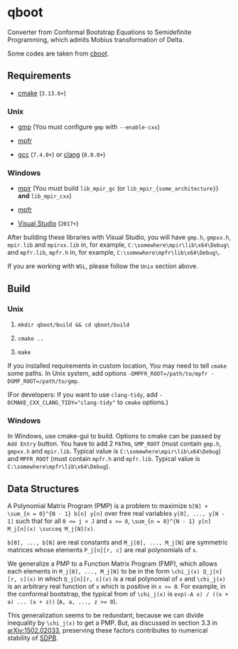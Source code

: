 # qboot

Converter from Conformal Bootstrap Equations to Semidefinite Programming,
which admits Mobius transformation of Delta.

Some codes are taken from [cboot](https://github.com/tohtsky/cboot.git).

## Requirements

- [cmake](https://cmake.org/) (`3.13.0+`)

### Unix

- [gmp](https://gmplib.org/) (You must configure `gmp` with `--enable-cxx`)

- [mpfr](http://mpfr.org/)

- [gcc](http://gcc.gnu.org/) (`7.4.0+`) or [clang](http://clang.llvm.org/) (`8.0.0+`)

### Windows

- [mpir](https://github.com/BrianGladman/mpir.git) (You must build `lib_mpir_gc` (or `lib_mpir_{some_architecture}`) **and** `lib_mpir_cxx`)

- [mpfr](https://github.com/BrianGladman/mpfr.git)

- [Visual Studio](https://visualstudio.microsoft.com/) (`2017+`)

After building these libraries with Visual Studio,
you will have `gmp.h`, `gmpxx.h`, `mpir.lib` and `mpirxx.lib` in, for example, `C:\somewhere\mpir\lib\x64\Debug\`
and `mpfr.lib`, `mpfr.h` in, for example, `C:\somewhere\mpfr\lib\x64\Debug\`.

If you are working with `WSL`, please follow the `Unix` section above.

## Build

### Unix

1. `mkdir qboot/build && cd qboot/build`

2. `cmake ..`

3. `make`

If you installed requirements in custom location, You may need to tell `cmake` some paths.
In Unix system, add options `-DMPFR_ROOT=/path/to/mpfr -DGMP_ROOT=/path/to/gmp`.

(For developers: If you want to use `clang-tidy`, add `-DCMAKE_CXX_CLANG_TIDY="clang-tidy"` to `cmake` options.)

### Windows

In Windows, use cmake-gui to build.
Options to cmake can be passed by `Add Entry` button.
You have to add 2 `PATH`s,
`GMP_ROOT` (must contain `gmp.h`, `gmpxx.h` and `mpir.lib`. Typical value is `C:\somewhere\mpir\lib\x64\Debug`) and
`MPFR_ROOT` (must contain `mpfr.h` and `mpfr.lib`. Typical value is `C:\somewhere\mpfr\lib\x64\Debug`).

## Data Structures

A Polynomial Matrix Program (PMP) is a problem
to maximize `b[N] + \sum_{n = 0}^{N - 1} b[n] y[n]`
over free real variables `y[0], ..., y[N - 1]`
such that for all `0 <= j < J` and `x >= 0`, `\sum_{n = 0}^{N - 1} y[n] M_j[n](x) \succeq M_j[N](x)`.

`b[0], ..., b[N]` are real constants
and `M_j[0], ..., M_j[N]` are symmetric matrices whose elements `P_j[n][r, c]` are real polynomials of `x`.

We generalize a PMP to a Function Matrix Program (FMP),
which allows each elements in `M_j[0], ..., M_j[N]` to be in the form `\chi_j(x) Q_j[n][r, c](x)`
in which `Q_j[n][r, c](x)` is a real polynomial of `x`
and `\chi_j(x)` is an arbitrary real function of `x` which is positive in `x >= 0`.
For example, in the conformal bootstrap, the typical from of `\chi_j(x)` is `exp(-A x) / ((x + a) ... (x + z))`
(`A, a, ..., z >= 0`).

This generalization seems to be redundant, because we can divide inequality by `\chi_j(x)` to get a PMP.
But, as discussed in section 3.3 in [arXiv:1502.02033](https://arxiv.org/abs/1502.02033),
preserving these factors contributes to numerical stability of [SDPB](https://github.com/davidsd/sdpb.git).
